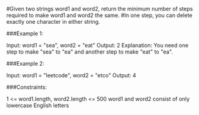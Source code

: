 #Given two strings word1 and word2, return the minimum number of steps required to make word1 and word2 the same.
#In one step, you can delete exactly one character in either string.

###Example 1:

Input: word1 = "sea", word2 = "eat"
Output: 2
Explanation: You need one step to make "sea" to "ea" and another step to make "eat" to "ea".

###Example 2:

Input: word1 = "leetcode", word2 = "etco"
Output: 4

###Constraints:

1 <= word1.length, word2.length <= 500
word1 and word2 consist of only lowercase English letters
